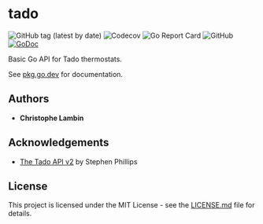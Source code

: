 # tado
![GitHub tag (latest by date)](https://img.shields.io/github/v/tag/clambin/tado?color=green&label=Release&style=plastic)
![Codecov](https://img.shields.io/codecov/c/gh/clambin/tado?style=plastic)
![Go Report Card](https://goreportcard.com/badge/github.com/clambin/tado)
![GitHub](https://img.shields.io/github/license/clambin/tado?style=plastic)
[![GoDoc](https://pkg.go.dev/badge/github.com/clambin/tado?utm_source=godoc)](http://pkg.go.dev/github.com/clambin/tado)

Basic Go API for Tado thermostats.

See [pkg.go.dev](https://pkg.go.dev/github.com/clambin/tado) for documentation.

## Authors

* **Christophe Lambin**

## Acknowledgements

* [The Tado API v2](https://blog.scphillips.com/posts/2017/01/the-tado-api-v2/) by Stephen Phillips

## License

This project is licensed under the MIT License - see the [LICENSE.md](LICENSE.md) file for details.
